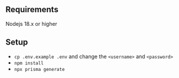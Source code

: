 ## Requirements

Nodejs 18.x or higher

## Setup

- `cp .env.example .env` and change the `<username>` and `<password>`
- `npm install`
- `npx prisma generate`
